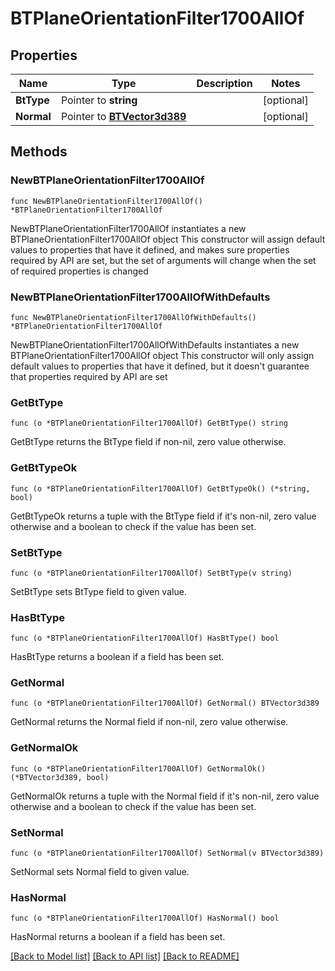 # BTPlaneOrientationFilter1700AllOf

## Properties

Name | Type | Description | Notes
------------ | ------------- | ------------- | -------------
**BtType** | Pointer to **string** |  | [optional] 
**Normal** | Pointer to [**BTVector3d389**](BTVector3d-389.md) |  | [optional] 

## Methods

### NewBTPlaneOrientationFilter1700AllOf

`func NewBTPlaneOrientationFilter1700AllOf() *BTPlaneOrientationFilter1700AllOf`

NewBTPlaneOrientationFilter1700AllOf instantiates a new BTPlaneOrientationFilter1700AllOf object
This constructor will assign default values to properties that have it defined,
and makes sure properties required by API are set, but the set of arguments
will change when the set of required properties is changed

### NewBTPlaneOrientationFilter1700AllOfWithDefaults

`func NewBTPlaneOrientationFilter1700AllOfWithDefaults() *BTPlaneOrientationFilter1700AllOf`

NewBTPlaneOrientationFilter1700AllOfWithDefaults instantiates a new BTPlaneOrientationFilter1700AllOf object
This constructor will only assign default values to properties that have it defined,
but it doesn't guarantee that properties required by API are set

### GetBtType

`func (o *BTPlaneOrientationFilter1700AllOf) GetBtType() string`

GetBtType returns the BtType field if non-nil, zero value otherwise.

### GetBtTypeOk

`func (o *BTPlaneOrientationFilter1700AllOf) GetBtTypeOk() (*string, bool)`

GetBtTypeOk returns a tuple with the BtType field if it's non-nil, zero value otherwise
and a boolean to check if the value has been set.

### SetBtType

`func (o *BTPlaneOrientationFilter1700AllOf) SetBtType(v string)`

SetBtType sets BtType field to given value.

### HasBtType

`func (o *BTPlaneOrientationFilter1700AllOf) HasBtType() bool`

HasBtType returns a boolean if a field has been set.

### GetNormal

`func (o *BTPlaneOrientationFilter1700AllOf) GetNormal() BTVector3d389`

GetNormal returns the Normal field if non-nil, zero value otherwise.

### GetNormalOk

`func (o *BTPlaneOrientationFilter1700AllOf) GetNormalOk() (*BTVector3d389, bool)`

GetNormalOk returns a tuple with the Normal field if it's non-nil, zero value otherwise
and a boolean to check if the value has been set.

### SetNormal

`func (o *BTPlaneOrientationFilter1700AllOf) SetNormal(v BTVector3d389)`

SetNormal sets Normal field to given value.

### HasNormal

`func (o *BTPlaneOrientationFilter1700AllOf) HasNormal() bool`

HasNormal returns a boolean if a field has been set.


[[Back to Model list]](../README.md#documentation-for-models) [[Back to API list]](../README.md#documentation-for-api-endpoints) [[Back to README]](../README.md)



